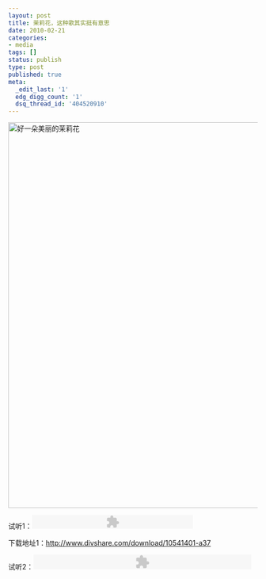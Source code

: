 ```yaml
---
layout: post
title: 茉莉花，这种歌其实挺有意思
date: 2010-02-21
categories:
- media
tags: []
status: publish
type: post
published: true
meta:
  _edit_last: '1'
  edg_digg_count: '1'
  dsq_thread_id: '404520910'
---
```

<a href="/wp-content/uploads/molihua.jpg"><img class="size-full wp-image-210" title="茉莉花" src="/wp-content/uploads/molihua.jpg" alt="好一朵美丽的茉莉花" width="550" height="778" /></a>

试听1：<object id="divmp3" classid="clsid:d27cdb6e-ae6d-11cf-96b8-444553540000" width="325" height="28" codebase="http://download.macromedia.com/pub/shockwave/cabs/flash/swflash.cab#version=6,0,40,0"><param name="src" value="http://www.divshare.com/flash/playlist?myId=10541401-a37" /><param name="name" value="divmp3" /><embed id="divmp3" type="application/x-shockwave-flash" width="325" height="28" src="http://www.divshare.com/flash/playlist?myId=10541401-a37" name="divmp3"></embed></object>

下载地址1：<a href="http://www.divshare.com/download/10541401-a37">http://www.divshare.com/download/10541401-a37</a>

试听2：<object classid="clsid:d27cdb6e-ae6d-11cf-96b8-444553540000" width="440" height="30" codebase="http://download.macromedia.com/pub/shockwave/cabs/flash/swflash.cab#version=6,0,40,0"><param name="src" value="http://v6.tinypic.com/player.swf?file=2ag2btl&amp;s=6" /><embed type="application/x-shockwave-flash" width="440" height="30" src="http://v6.tinypic.com/player.swf?file=2ag2btl&amp;s=6"></embed></object>
